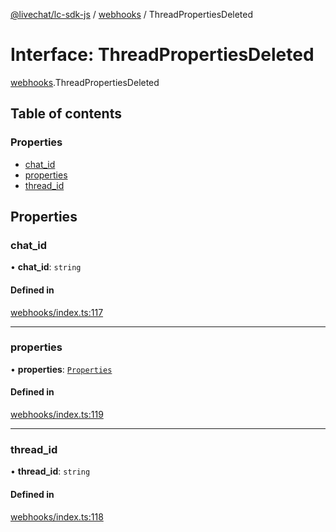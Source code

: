 [@livechat/lc-sdk-js](../README.md) / [webhooks](../modules/webhooks.md) / ThreadPropertiesDeleted

# Interface: ThreadPropertiesDeleted

[webhooks](../modules/webhooks.md).ThreadPropertiesDeleted

## Table of contents

### Properties

- [chat\_id](webhooks.ThreadPropertiesDeleted.md#chat_id)
- [properties](webhooks.ThreadPropertiesDeleted.md#properties)
- [thread\_id](webhooks.ThreadPropertiesDeleted.md#thread_id)

## Properties

### chat\_id

• **chat\_id**: `string`

#### Defined in

[webhooks/index.ts:117](https://github.com/livechat/lc-sdk-js/blob/4da1eb6/src/webhooks/index.ts#L117)

___

### properties

• **properties**: [`Properties`](objects.Properties.md)

#### Defined in

[webhooks/index.ts:119](https://github.com/livechat/lc-sdk-js/blob/4da1eb6/src/webhooks/index.ts#L119)

___

### thread\_id

• **thread\_id**: `string`

#### Defined in

[webhooks/index.ts:118](https://github.com/livechat/lc-sdk-js/blob/4da1eb6/src/webhooks/index.ts#L118)
